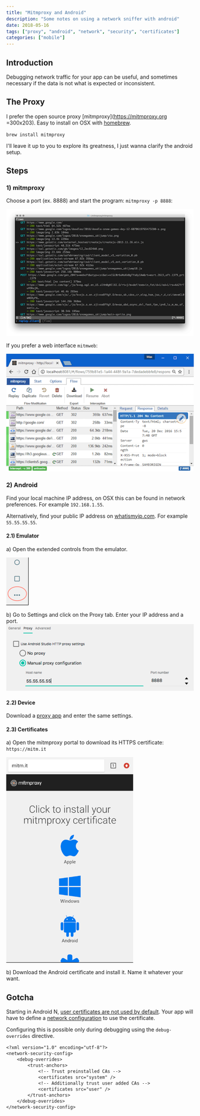 ```yaml
---
title: "Mitmproxy and Android"
description: "Some notes on using a network sniffer with android"
date: 2018-05-16
tags: ["proxy", "android", "network", "security", "certificates"]
categories: ["mobile"]
---
```


## Introduction

Debugging network traffic for your app can be useful, and sometimes necessary if the data is not what is expected or inconsistent.


## The Proxy

I prefer the open source proxy [mitmproxy](https://mitmproxy.org =300x203).  Easy to install on OSX with [homebrew](https://brew.sh).

 `brew install mitmproxy` 

I'll leave it up to you to explore its greatness, I just wanna clarify the android setup.

## Steps

### 1) mitmproxy

Choose a port (ex. 8888)  and start the program: `mitmproxy -p 8888`: 

![mitmproxy](/image/blog/mitmproxy.png)
 
If you prefer a web interface `mitmweb`: 

![mitmweb](/image/blog/mitmweb.png)

### 2) Android

Find your local machine IP address, on OSX this can be found in network preferences.  For example `192.168.1.55`.

Alternatively, find your public IP address on [whatismyip.com](https://whatismyip.com).  For example `55.55.55.55`.

#### 2.1) Emulator

a) Open the extended controls from the emulator.

 ![extended controls](/image/blog/extended_controls.png)

b) Go to Settings and click on the Proxy tab. Enter your IP address and a port. ![emulator proxy](/image/blog/emulator_proxy.png)

#### 2.2) Device

Download a [proxy app](https://play.google.com/store/apps/details?id=org.proxydroid&hl=en) and enter the same settings.

#### 2.3) Certificates

a) Open the mitmproxy portal to download its HTTPS certificate: `https://mitm.it`

![mitm cert](/image/blog/mitm_cert.png)

b) Download the Android certificate and install it.  Name it whatever your want.


## Gotcha

Starting in Android N, [user certificates are not used by default](https://android-developers.googleblog.com/2016/07/changes-to-trusted-certificate.html).  Your app will have to define a [network configuration](https://developer.android.com/training/articles/security-config) to use the certificate.

Configuring this is possible only during debugging using the `debug-overrides` directive.

```
<?xml version="1.0" encoding="utf-8"?>
<network-security-config>
    <debug-overrides>
        <trust-anchors>
            <!-- Trust preinstalled CAs -->
            <certificates src="system" />
            <!-- Additionally trust user added CAs -->
            <certificates src="user" />
        </trust-anchors>
    </debug-overrides>
</network-security-config>
```


